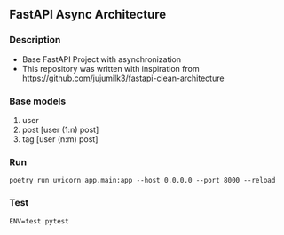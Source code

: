 ## FastAPI Async Architecture

### Description
 - Base FastAPI Project with asynchronization
 - This repository was written with inspiration from https://github.com/jujumilk3/fastapi-clean-architecture

### Base models
1. user
2. post [user (1:n) post]
3. tag [user (n:m) post]

### Run
```
poetry run uvicorn app.main:app --host 0.0.0.0 --port 8000 --reload
```

### Test
```
ENV=test pytest
```
